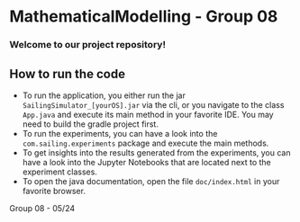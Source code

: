 # MathematicalModelling - Group 08

### Welcome to our project repository!

## How to run the code
* To run the application, you either run the jar ``SailingSimulator_[yourOS].jar`` via the cli, or you navigate to the class ``App.java`` and execute its main method in your favorite IDE. You may need to build the gradle project first.
* To run the experiments, you can have a look into the ``com.sailing.experiments`` package and execute the main methods.
* To get insights into the results generated from the experiments, you can have a look into the Jupyter Notebooks that are located next to the experiment classes. 
* To open the java documentation, open the file ``doc/index.html`` in your favorite browser.

Group 08 - 05/24
